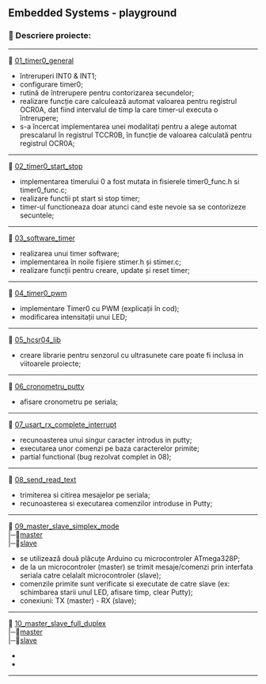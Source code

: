 ## Embedded Systems - playground

### 📑 Descriere proiecte:
---
📁 [01_timer0_general](./01_timer0_general/Project)
  
   - întreruperi INT0 & INT1;
   - configurare timer0;
   - rutină de întrerupere pentru contorizarea secundelor;
   - realizare funcție care calculează automat valoarea pentru registrul OCR0A, dat fiind intervalul de timp la care timer-ul executa o întrerupere;
   - s-a încercat implementarea unei modalitați pentru a alege automat prescalarul în registrul TCCR0B, în funcție de valoarea calculată pentru registrul OCR0A;
---
📁 [02_timer0_start_stop](./02_timer0_start_stop/Project)
    
   - implementarea timerului 0 a fost mutata in fisierele timer0_func.h si timer0_func.c;
   - realizare functii pt start si stop timer;
   - timer-ul functioneaza doar atunci cand este nevoie sa se contorizeze secuntele;

---
📁 [03_software_timer](./03_software_timer/Project)
   
   - realizarea unui timer software;
   - implementarea în noile fișiere stimer.h și stimer.c;
   - realizare funcții pentru creare, update și reset timer;
---   
📁 [04_timer0_pwm](./04_timer0_pwm/Project)

  - implementare Timer0 cu PWM (explicații în cod);
  - modificarea intensitații unui LED;
---   
📁 [05_hcsr04_lib](./05_hcsr04_lib/Project)
  - creare librarie pentru senzorul cu ultrasunete care poate fi inclusa in viitoarele proiecte;
---  
📁 [06_cronometru_putty](./06_cronometru_putty/SPI)
  - afisare cronometru pe seriala;
---  
📁 [07_usart_rx_complete_interrupt](./07_usart_rx_complete_interrupt/SPI)  
  - recunoasterea unui singur caracter introdus in putty;
  - executarea unor comenzi pe baza caracterelor primite;
  - partial functional (bug rezolvat complet in 08);
---
📁 [08_send_read_text](./08_send_read_text/SPI) 
  - trimiterea si citirea mesajelor pe seriala;
  - recunoasterea si executarea comenzilor introduse in Putty;
---
📁 [09_master_slave_simplex_mode](./09_master_slave_simplex_mode)      
 |─📂[master](./09_master_slave_simplex_mode/master/SPI)    
 |─📂[slave](./09_master_slave_simplex_mode/slave/SPI)
    
  - se utilizează două plăcuțe Arduino cu microcontroler ATmega328P;
  - de la un microcontroler (master) se trimit mesaje/comenzi prin interfata seriala catre celalalt microcontroler (slave);
  - comenzile primite sunt verificate si executate de catre slave (ex: schimbarea starii unul LED, afisare timp, clear Putty);
  - conexiuni: TX (master) - RX (slave);
---
📁 [10_master_slave_full_duplex](./10_master_slave_full_duplex)      
 |─📂[master](./10_master_slave_full_duplex/master/SPI)    
 |─📂[slave](./10_master_slave_full_duplex/slave/SPI)

-
-
---
